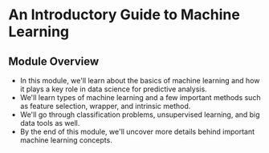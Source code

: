 # An Introductory Guide to Machine Learning

## Module Overview

- In this module, we'll learn about the basics of machine learning and how it plays a key role in data science for predictive analysis.
- We'll learn types of machine learning and a few important methods such as feature selection, wrapper, and intrinsic method.
- We'll go through classification problems, unsupervised learning, and big data tools as well.
- By the end of this module, we'll uncover more details behind important machine learning concepts.
